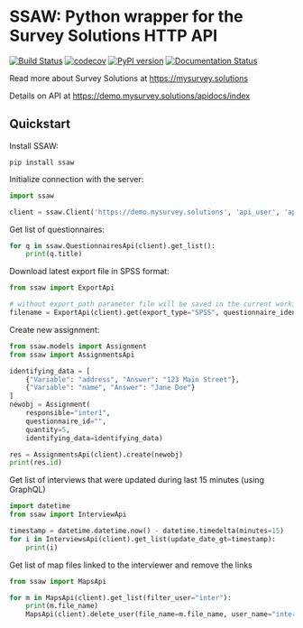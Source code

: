 # SSAW: Python wrapper for the Survey Solutions HTTP API

[![Build Status](https://travis-ci.org/vavalomi/ssaw.svg?branch=master)](https://travis-ci.org/vavalomi/ssaw)
[![codecov](https://codecov.io/gh/vavalomi/ssaw/branch/master/graph/badge.svg)](https://codecov.io/gh/vavalomi/ssaw)
[![PyPI version](https://badge.fury.io/py/ssaw.svg)](https://badge.fury.io/py/ssaw)
[![Documentation Status](https://readthedocs.org/projects/ssaw/badge/?version=latest)](https://ssaw.readthedocs.io/en/latest/?badge=latest)

Read more about Survey Solutions at <https://mysurvey.solutions>

Details on API at <https://demo.mysurvey.solutions/apidocs/index>

## Quickstart

Install SSAW:

```shell
pip install ssaw
```

Initialize connection with the server:
```python
import ssaw

client = ssaw.Client('https://demo.mysurvey.solutions', 'api_user', 'api_password')
```

Get list of questionnaires:
```python
for q in ssaw.QuestionnairesApi(client).get_list():
    print(q.title)
```

Download latest export file in SPSS format:
```python
from ssaw import ExportApi

# without export_path parameter file will be saved in the current working directory
filename = ExportApi(client).get(export_type="SPSS", questionnaire_identity="64136490cbc24a71a1df10f4b7115599$1")

```

Create new assignment:
```python
from ssaw.models import Assignment
from ssaw import AssignmentsApi

identifying_data = [
    {"Variable": "address", "Answer": "123 Main Street"},
    {"Variable": "name", "Answer": "Jane Doe"}
]
newobj = Assignment(
    responsible="inter1", 
    questionnaire_id="", 
    quantity=5, 
    identifying_data=identifying_data)

res = AssignmentsApi(client).create(newobj)
print(res.id)
```

Get list of interviews that were updated during last 15 minutes (using GraphQL)
```python
import datetime
from ssaw import InterviewApi

timestamp = datetime.datetime.now() - datetime.timedelta(minutes=15)
for i in InterviewsApi(client).get_list(update_date_gt=timestamp):
    print(i)
```

Get list of map files linked to the interviewer and remove the links
```python
from ssaw import MapsApi

for m in MapsApi(client).get_list(filter_user="inter"):
    print(m.file_name)
    MapsApi(client).delete_user(file_name=m.file_name, user_name="inter")
```